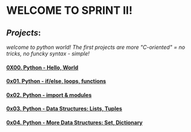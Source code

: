 # WELCOME TO SPRINT II!
## *Projects*:
*welcome to python world!
The first projects are more "C-oriented" = no tricks, no funcky syntax - simple!*

#### [0X00. Python - Hello, World](https://intranet.alxswe.com/projects/231)

#### [0x01. Python - if/else, loops, functions](https://intranet.alxswe.com/projects/233)

#### [0x02. Python - import & modules](https://intranet.alxswe.com/projects/239)

#### [0x03. Python - Data Structures: Lists, Tuples](https://intranet.alxswe.com/projects/241)

#### [0x04. Python - More Data Structures: Set, Dictionary](https://intranet.alxswe.com/projects/243#quiz-completed)


